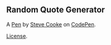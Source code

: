 Random Quote Generator
----------------------


A [Pen](https://codepen.io/Cook1e20/pen/ZXyRWb) by [Steve Cooke](https://codepen.io/Cook1e20) on [CodePen](https://codepen.io).

[License](https://codepen.io/Cook1e20/pen/ZXyRWb/license).